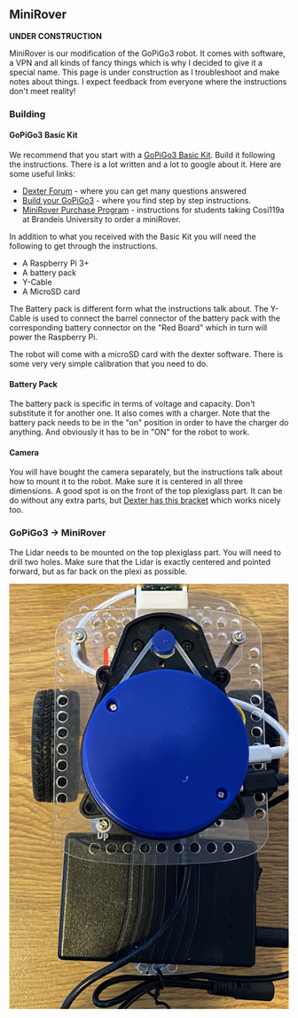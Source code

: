 ## MiniRover

**UNDER CONSTRUCTION**

MiniRover is our modification of the GoPiGo3 robot. It comes with software, a VPN and all kinds of fancy things which is why I decided to give it a special name. This page is under construction as I troubleshoot and make notes about things. I expect feedback from everyone where the instructions don't meet reality!

### Building

#### GoPiGo3 Basic Kit

We recommend that you start with a [GoPiGo3 Basic Kit](https://www.dexterindustries.com/store/gopigo3-base-kit/). Build it following the instructions. There is a lot written and a lot to google about it. Here are some useful links:

* [Dexter Forum](https://www.dexterindustries.com/store/gopigo3-base-kit/) - where you can get many questions answered
* [Build your GoPiGo3](https://edu.workbencheducation.com/cwists/preview/26659x) - where you find step by step instructions.
* [MiniRover Purchase Program](http://cosi119r.s3-website-us-west-2.amazonaws.com/content/background/13_gpg_purchase.md/) - instructions for students taking Cosi119a at Brandeis University to order a miniRover.

In addition to what you received with the Basic Kit you will need the following to get through the instructions.

* A Raspberry Pi 3+
* A battery pack
* Y-Cable
* A MicroSD card

The Battery pack is different form what the instructions talk about. The Y-Cable is used to connect the barrel connector of the battery pack with the corresponding battery connector on the "Red Board" which in turn will power the Raspberry Pi.

The robot will come with a microSD card with the dexter software. There is some very very simple calibration that you need to do.

#### Battery Pack

The battery pack is specific in terms of voltage and capacity. Don't substitute it for another one. It also comes with a charger. Note that the battery pack needs to be in the "on" position in order to have the charger do anything. And obviously it has to be in "ON" for the robot to work.

#### Camera

You will have bought the camera separately, but the instructions talk about how to mount it to the robot. Make sure it is centered in all three dimensions. A good spot is on the front of the top plexiglass part. It can be do without any extra parts, but [Dexter has this bracket](https://www.dexterindustries.com/store/camera-distance-sensor-mount/) which works nicely too. 

### GoPiGo3 -> MiniRover

The Lidar needs to be mounted on the top plexiglass part. You will need to drill two holes. Make sure that the Lidar is exactly centered and pointed forward, but as far back on the plexi as possible.

![Top View of MiniRover](topview.jpg)
